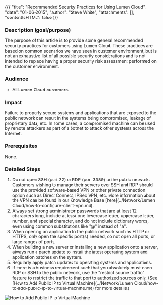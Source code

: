 {{{
  "title": "Recommended Security Practices for Using Lumen Cloud",
  "date": "01-06-2015",
  "author": "Steve White",
  "attachments": [],
  "contentIsHTML": false
}}}

### Description (goal/purpose)
The purpose of this article is to provide some general recommended security practices for customers using Lumen Cloud. These practices are based on common scenarios we have seen in customer environment, but is not an exhaustive list of all possible security considerations and is not intended to replace having a proper security risk assessment performed on the customer environment.

### Audience
* All Lumen Cloud customers.

### Impact
Failure to properly secure systems and applications that are exposed to the public network can result in the systems being compromised, leakage of proprietary data, etc. In some cases, a compromised machine can be used by remote attackers as part of a botnet to attack other systems across the Internet.

### Prerequisites
None.

### Detailed Steps
1. Do not open SSH (port 22) or RDP (port 3389) to the public network. Customers wishing to manage their servers over SSH and RDP should use the provided software-based VPN or other private connection option such as Direct Connect, IPSec VPN, etc. More information about the VPN can be found in our Knowledge Base [here](../Network/Lumen Cloud/how-to-configure-client-vpn.md).
2. Always set strong administrator passwords that are at least 12 characters long, include at least one lowercase letter, uppercase letter, number, and special character, and do not include dictionary words, even using common substitutions like "@" instead of "a".
3. When opening an application to the public network such as HTTP or HTTPS, only open the specific port(s) needed, do not open all ports, or large ranges of ports.
4. When building a new server or installing a new application onto a server, always run a patch update to install the latest operating system and application patches on the system.
5. Regularly apply patch updates to operating systems and applications.
6. If there is a business requirement such that you absolutely must open RDP or SSH to the public network, use the "restrict source traffic" feature to restrict the traffic to that port to authorized sources only. (See [How to Add Public IP to Virtual Machine](../Network/Lumen Cloud/how-to-add-public-ip-to-virtual-machine.md) for more details.)

  ![How to Add Public IP to Virtual Machine](../images/recommended-security-practices-for-using-centurylink-cloud1.png)
